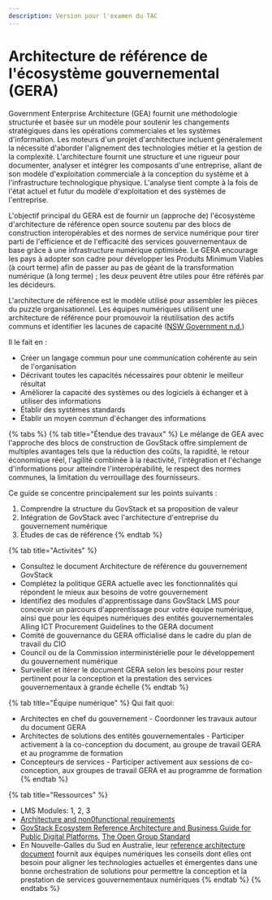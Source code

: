 ```yaml
---
description: Version pour l'examen du TAC
---
```


# Architecture de référence de l'écosystème gouvernemental (GERA)

Government Enterprise Architecture (GEA) fournit une méthodologie structurée et basée sur un modèle pour soutenir les changements stratégiques dans les opérations commerciales et les systèmes d'information. Les moteurs d'un projet d'architecture incluent généralement la nécessité d'aborder l'alignement des technologies métier et la gestion de la complexité. L'architecture fournit une structure et une rigueur pour documenter, analyser et intégrer les composants d'une entreprise, allant de son modèle d'exploitation commerciale à la conception du système et à l'infrastructure technologique physique. L'analyse tient compte à la fois de l'état actuel et futur du modèle d'exploitation et des systèmes de l'entreprise.

L'objectif principal du GERA est de fournir un (approche de) l'écosystème d'architecture de référence open source soutenu par des blocs de construction interopérables et des normes de service numérique pour tirer parti de l'efficience et de l'efficacité des services gouvernementaux de base grâce à une infrastructure numérique optimisée. Le GERA encourage les pays à adopter son cadre pour développer les Produits Minimum Viables (à court terme) afin de passer au pas de géant de la transformation numérique (à long terme) ; les deux peuvent être utiles pour être référés par les décideurs.

L'architecture de référence est le modèle utilisé pour assembler les pièces du puzzle organisationnel. Les équipes numériques utilisent une architecture de référence pour promouvoir la réutilisation des actifs communs et identifier les lacunes de capacité ([NSW Government n.d.](https://www.digital.nsw.gov.au/delivery/digital-service-toolkit/resources/technology-and-tools/reference-architecture))&#x20;

Il le fait en :

* Créer un langage commun pour une communication cohérente au sein de l'organisation&#x20;
* Décrivant toutes les capacités nécessaires pour obtenir le meilleur résultat&#x20;
* Améliorer la capacité des systèmes ou des logiciels à échanger et à utiliser des informations&#x20;
* Établir des systèmes standards
* Établir un moyen commun d'échanger des informations

{% tabs %}
{% tab title="Étendue des travaux" %}
Le mélange de GEA avec l'approche des blocs de construction de GovStack offre simplement de multiples avantages tels que la réduction des coûts, la rapidité, le retour économique réel, l'agilité combinée à la réactivité, l'intégration et l'échange d'informations pour atteindre l'interopérabilité, le respect des normes communes, la limitation du verrouillage des fournisseurs.

Ce guide se concentre principalement sur les points suivants :

1. Comprendre la structure du GovStack et sa proposition de valeur
2. Intégration de GovStack avec l'architecture d'entreprise du gouvernement numérique
3. Études de cas de référence
{% endtab %}

{% tab title="Activités" %}
* Consultez le document Architecture de référence du gouvernement GovStack&#x20;
* Complétez la politique GERA actuelle avec les fonctionnalités qui répondent le mieux aux besoins de votre gouvernement&#x20;
* Identifiez des modules d'apprentissage dans GovStack LMS pour concevoir un parcours d'apprentissage pour votre équipe numérique, ainsi que pour les équipes numériques des entités gouvernementales Alling ICT Procurement Guidelines to the GERA document&#x20;
* Comité de gouvernance du GERA officialisé dans le cadre du plan de travail du CIO&#x20;
* Council ou de la Commission interministérielle pour le développement du gouvernement numérique&#x20;
* Surveiller et itérer le document GERA selon les besoins pour rester pertinent pour la conception et la prestation des services gouvernementaux à grande échelle
{% endtab %}

{% tab title="Équipe numérique" %}
Qui fait quoi:&#x20;

* Architectes en chef du gouvernement - Coordonner les travaux autour du document GERA&#x20;
* Architectes de solutions des entités gouvernementales - Participer activement à la co-conception du document, au groupe de travail GERA et au programme de formation&#x20;
* Concepteurs de services - Participer activement aux sessions de co-conception, aux groupes de travail GERA et au programme de formation
{% endtab %}

{% tab title="Ressources" %}
* LMS Modules: 1, 2, 3 &#x20;
* [Architecture and non0functional requirements](broken-reference)
* [GovStack Ecosystem Reference Architecture and Business Guide for Public Digital Platforms](https://docs.google.com/document/d/15hMyrGZHNPJkA0w2KdGpL59gXg2V6GyM/edit?usp=sharing\&ouid=107531587157017296326\&rtpof=true\&sd=true),  [The Open Group Standard](https://www.opengroup.org/)
* En Nouvelle-Galles du Sud en Australie, leur [reference architecture document](https://www.digital.nsw.gov.au/delivery/digital-service-toolkit/resources/technology-and-tools/reference-architecture) fournit aux équipes numériques les conseils dont elles ont besoin pour aligner les technologies actuelles et émergentes dans une bonne orchestration de solutions pour permettre la conception et la prestation de services gouvernementaux numériques
{% endtab %}
{% endtabs %}







